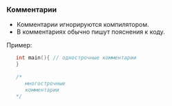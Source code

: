 ### Комментарии
* Комментарии игнорируются компилятором.
* В комментариях обычно пишут пояснения к коду.

Пример:
```cpp
   int main(){ // однострочные комментарии
   }
   
   /*
      многострочные
      комментарии
   */
```
